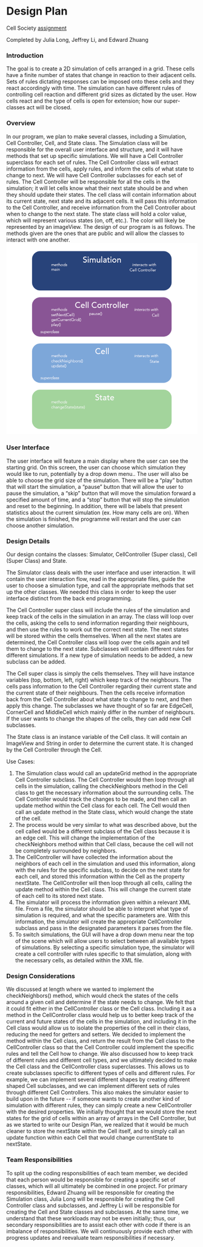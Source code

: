 # Design Plan

Cell Society [assignment](https://www2.cs.duke.edu/courses/compsci308/current/assign/02_cellsociety/index.php)

Completed by Julia Long, Jeffrey Li, and Edward Zhuang

### Introduction

The goal is to create a 2D simulation of cells arranged in a grid. These cells have a finite number of states that change  in reaction to their adjacent cells. Sets of rules dictating responses can be imposed onto these cells and they react accordingly with time. The simulation can have different rules of controlling cell reaction and different grid sizes as dictated by the user. How cells react and the type of cells is open for extension; how our super-classes act will be closed.

### Overview 

In our program, we plan to make several classes, including a Simulation, Cell Controller, Cell, and State class. The Simulation class will be responsible for the overall user interface and structure, and it will have methods that set up specific simulations. We will have a Cell Controller superclass for each set of rules. The Cell Controller class will extract information from the cells, apply rules, and inform the cells of what state to change to next. We will have Cell Controller subclasses for each set of rules. The Cell Controller will be responsible for all the cells in the simulation; it will let cells know what their next state should be and when they should update their states. The cell class will contain information about its current state, next state and its adjacent cells. It will pass this information to the Cell Controller, and receive information from the Cell Controller about when to change to the next state. The state class will hold a color value, which will represent various states (on, off, etc.). The color will likely be represented by an imageView.
The design of our program is as follows. The methods given are the ones that are public and will allow the classes to interact with one another.
![alt text](./design/design.png)


### User Interface

The user interface will feature a main display where the user can see the starting grid. On this screen, the user can choose which simulation they would like to run, potentially by a drop down menu.. The user will also be able to choose the grid size of the simulation. There will be a “play” button that will start the simulation, a “pause” button that will allow the user to pause the simulation, a “skip” button that will move the simulation forward a specified amount of time, and a “stop” button that will stop the simulation and reset to the beginning. In addition, there will be labels that present statistics about the current simulation (ex. How many cells are on). When the simulation is finished, the programme will restart and the user can choose another simulation.

### Design Details

Our design contains the classes: Simulator, CellController (Super class), Cell (Super Class) and State.


The Simulator class deals with the user interface and user interaction. It will contain the user interaction flow, read in the appropriate files, guide the user to choose a simulation type,  and call the appropriate methods that set up the other classes. We needed this class in order to keep the user interface distinct from the back end programming.


The Cell Controller super class will include the rules of the simulation and keep track of the cells in the simulation in an array. The class will loop over the cells, asking the cells to send information regarding their neighbours, and then use the rules to work out the correct next state. The next states will be stored within the cells themselves. When all the next states are determined, the Cell Controller class will loop over the cells again and tell them to change to the next state. Subclasses will contain different rules for different simulations. If a new type of simulation needs to be added, a new subclass can be added.


The Cell super class is simply the cells themselves. They will have instance variables (top, bottom, left, right) which keep track of the neighbours. The cells pass information to the Cell Controller regarding their current state and the current state of their neighbours. Then the cells receive information back from the Cell Controller about what state to change to next, and then apply this change. The subclasses we have thought of so far are EdgeCell, CornerCell and MiddleCell which mainly differ in the number of neighbours. If the user wants to change the shapes of the cells, they can add new Cell subclasses.


The State class is an instance variable of the Cell class. It will contain an ImageView and String in order to determine the current state. It is changed by the Cell Controller through the Cell.


Use Cases:
1. The Simulation class would call an updateGrid method in the appropriate Cell Controller subclass. The Cell Controller would then loop through all cells in the simulation, calling the  checkNeighbors method in the Cell class to get the necessary information about the surrounding cells. The Cell Controller would track the changes to be made, and then call an update method within the Cell class for each cell. The Cell would then call an update method in the State class, which would change the state of the cell.
2. The process would be very similar to what was described above, but the cell called would be a different subclass of the Cell class because it is an edge cell. This will change the implementation of the checkNeighbors method within that Cell class, because the cell will not be completely surrounded by neighbors.
3. The CellController will have collected the information about the neighbors of each cell in the simulation and used this information, along with the rules for the specific subclass, to decide on the next state for each cell, and stored this information within the Cell as the property nextState. The CellController will then loop through all cells, calling the update method within the Cell class. This will change the current state of each cell to its stored next state.
4. The simulator will process the information given within a relevant XML file. From a file, the simulator should be able to interpret what type of simulation is required, and what the specific parameters are. With this information, the simulator will create the appropriate CellController subclass and pass in the designated parameters it parses from the file. 
5. To switch simulations, the GUI will have a drop down menu near the top of the scene which will allow users to select between all available types of simulations. By selecting a specific simulation type, the simulator will create a cell controller with rules specific to that simulation, along with the necessary cells, as detailed within the XML file. 

### Design Considerations

We discussed at length where we wanted to implement the checkNeighbors() method, which would check the states of the cells around a given cell and determine if the state needs to change. We felt that it could fit either in the CellController class or the Cell class. Including it as a method in the CellController class would help us to better keep track of the current and future states of the cells in the simulation, and including it in the Cell class would allow us to isolate the properties of the cell in their class, reducing the need for getters and setters. We decided to implement the method within the Cell class, and return the result from the Cell class to the CellController class so that the Cell Controller could implement the specific rules and tell the Cell how to change.
We also discussed how to keep track of different rules and different cell types, and we ultimately decided to make the Cell class and the CellController class superclasses. This allows us to create subclasses specific to different types of cells and different rules. For example, we can implement several different shapes by creating different shaped Cell subclasses, and we can implement different sets of rules through different Cell Controllers. This also makes the simulator easier to build upon in the future -- if someone wants to create another kind of simulation with different rules, they can simply create a new CellController with the desired properties. 
We initially thought that we would store the next states for the grid of cells within an array of arrays in the Cell Controller, but as we started to write our Design Plan, we realized that it would be much cleaner to store the nextState within the Cell itself, and to simply call an update function within each Cell that would change currentState to nextState.

### Team Responsibilities
To split up the coding responsibilities of each team member, we decided that each person would be responsible for creating a specific set of classes, which will all ultimately be combined in one project. For primary responsibilities, Edward Zhuang will be responsible for creating the Simulation class, Julia Long will be responsible for creating the Cell Controller class and subclasses, and Jeffrey Li will be responsible for creating the Cell and State classes and subclasses.
At the same time, we understand that these workloads may not be even initially; thus, our secondary responsibilities are to assist each other with code if there is an imbalance of responsibilities. We will continuously provide each other with progress updates and reevaluate team responsibilities if necessary.   


